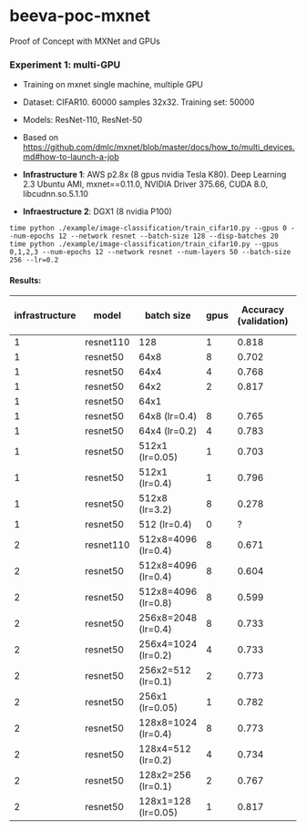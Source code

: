 # beeva-poc-mxnet
Proof of Concept with MXNet and GPUs

### Experiment 1: multi-GPU

* Training on mxnet single machine, multiple GPU
* Dataset: CIFAR10. 60000 samples 32x32. Training set: 50000
* Models: ResNet-110, ResNet-50

* Based on https://github.com/dmlc/mxnet/blob/master/docs/how_to/multi_devices.md#how-to-launch-a-job
* **Infrastructure 1**: AWS p2.8x (8 gpus nvidia Tesla K80). Deep Learning 2.3 Ubuntu AMI, mxnet==0.11.0, NVIDIA Driver 375.66, CUDA 8.0, libcudnn.so.5.1.10
* **Infraestructure 2**: DGX1 (8 nvidia P100)

```
time python ./example/image-classification/train_cifar10.py --gpus 0 --num-epochs 12 --network resnet --batch-size 128 --disp-batches 20
time python ./example/image-classification/train_cifar10.py --gpus 0,1,2,3 --num-epochs 12 --network resnet --num-layers 50 --batch-size 256 --lr=0.2

```


#### Results:

| infrastructure | model | batch size | gpus | Accuracy (validation) | Epochs | Training time (s/epoch) | Throughput (samples/s)
| --- | --- | --- | --- | --- | --- | --- | ---
| 1 | resnet110 | 128 | 1 | 0.818 | 12 | 96.9 | 520
| 1 | resnet50 | 64x8 | 8 | 0.702 | 12 | 8.1s | 6200 
| 1 | resnet50 | 64x4 | 4 | 0.768 | 12 | 13.8s | 3600
| 1 | resnet50 | 64x2 | 2 | 0.817 | 12 | 27.1s | 1800
| 1 | resnet50 | 64x1 |   |  |  |  | 
| 1 | resnet50 | 64x8 (lr=0.4) | 8 | 0.765 | 12 | 8.0s | 6200
| 1 | resnet50 | 64x4 (lr=0.2) | 4 | 0.783 | 12 | 13.8s | 3600
| 1 | resnet50 | 512x1 (lr=0.05) | 1 | 0.703 | 12 | 36.3 | 1400
| 1 | resnet50 | 512x1 (lr=0.4) | 1 | 0.796 | 12 | 36.0 | 1400
| 1 | resnet50 | 512x8 (lr=3.2) | 8 | 0.278 | 12 | 4.5 | 11000
| 1 | resnet50 | 512 (lr=0.4) | 0 | ? | 12 | 110.0 | 450
| 2 | resnet110 | 512x8=4096 (lr=0.4) |8| 0.671 | 12 | 4.4s | 11000 (80%)
| 2 | resnet50 | 512x8=4096 (lr=0.4) |8| 0.604 | 12 | 2.1s | 24000 (70%)
| 2 | resnet50 | 512x8=4096 (lr=0.8) |8| 0.599 | 12 | 2.1s | 24000 (70%)
| 2 | resnet50 | 256x8=2048 (lr=0.4) |8| 0.733 | 12 | 2.8s | 17000 (67%)
| 2 | resnet50 | 256x4=1024 (lr=0.2) |4| 0.733 | 12 | 3.4s | 15000
| 2 | resnet50 | 256x2=512 (lr=0.1) |2| 0.773 | 12 | 6.8s | 7500
| 2 | resnet50 | 256x1 (lr=0.05) |1| 0.782 | 12 | 13.9 | 2600
| 2 | resnet50 | 128x8=1024 (lr=0.4) |8| 0.773 | 12 | 4.5 | 11000 (8-40%)
| 2 | resnet50 | 128x4=512 (lr=0.2) |4| 0.734 | 12 | 4.5 | 12000 (4-80%)
| 2 | resnet50 | 128x2=256 (lr=0.1) |2| 0.767 | 12 | 8.2 | 6100 (2-80%)
| 2 | resnet50 | 128x1=128 (lr=0.05) |1| 0.817 | 12 | 17.2 | 2900 (1-80%)



